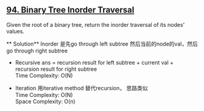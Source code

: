 ## [94. Binary Tree Inorder Traversal](https://leetcode.com/problems/binary-tree-inorder-traversal/)  
Given the root of a binary tree, return the inorder traversal of its nodes' values.  

** Solution**
Inorder 是先go through left subtree 然后当前的node的val，然后go through right subtree
* Recursive
    ans = recursion result for left subtree + current val + recursion result for right subtree  
    Time Complexity: O(N)
    
* Iteration
    用iterative method 替代recursion， 思路类似  
    Time Complexity: O(N)  
    Space Complexity: O(n)